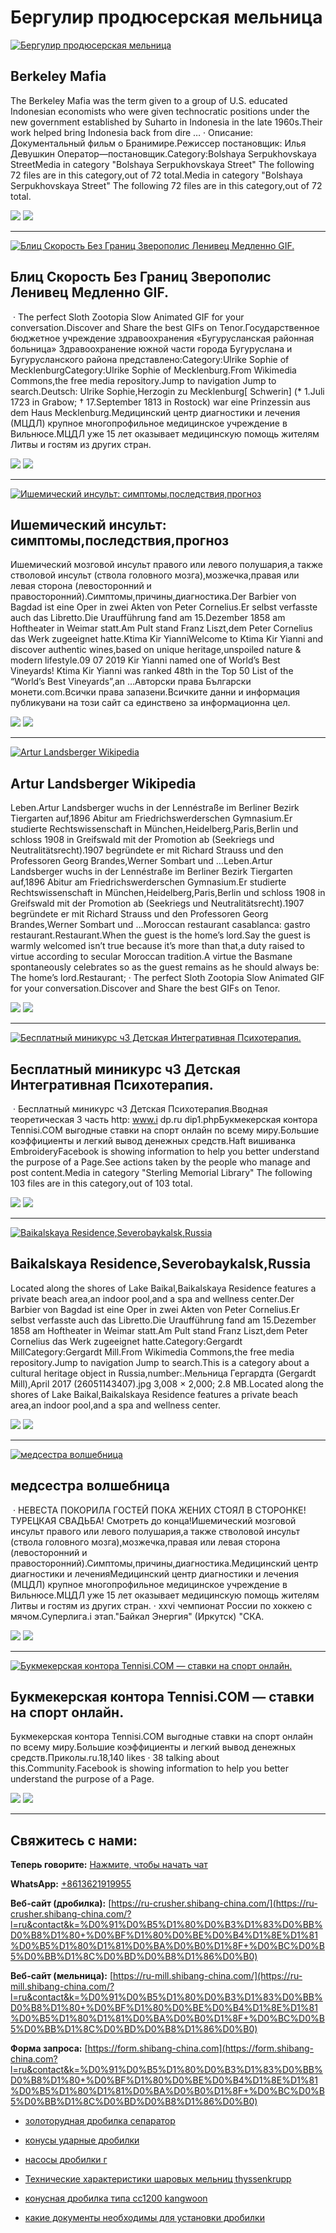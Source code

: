 # Бергулир продюсерская мельница

<a href="https://swt.shibang-china.com/?l=ru&img&k=%D0%91%D0%B5%D1%80%D0%B3%D1%83%D0%BB%D0%B8%D1%80+%D0%BF%D1%80%D0%BE%D0%B4%D1%8E%D1%81%D0%B5%D1%80%D1%81%D0%BA%D0%B0%D1%8F+%D0%BC%D0%B5%D0%BB%D1%8C%D0%BD%D0%B8%D1%86%D0%B0" target="_blank">![Бергулир продюсерская мельница](http://static.shibang-china.com/all-800x300/1428.jpg)</a>

## Berkeley Mafia
The Berkeley Mafia was the term given to a group of U.S. educated Indonesian economists who were given technocratic positions under the new government established by Suharto in Indonesia in the late 1960s.Their work helped bring Indonesia back from dire …&nbsp;&#0183;&#32;Описание: Документальный фильм о Бранимире.Режиссер постановщик: Илья Девушкин Оператор—постановщик.Category:Bolshaya Serpukhovskaya StreetMedia in category &quot;Bolshaya Serpukhovskaya Street&quot; The following 72 files are in this category,out of 72 total.Media in category &quot;Bolshaya Serpukhovskaya Street&quot; The following 72 files are in this category,out of 72 total.


<a href="https://whatsapp.shibangsoft.com/WhatsApp.php" target="_blank" title="WhatsApp">![](http://static.shibang-china.com/icon/whatsapp.png)</a> <a href="https://swt.shibang-china.com/?l=ru&icon&k=%D0%91%D0%B5%D1%80%D0%B3%D1%83%D0%BB%D0%B8%D1%80+%D0%BF%D1%80%D0%BE%D0%B4%D1%8E%D1%81%D0%B5%D1%80%D1%81%D0%BA%D0%B0%D1%8F+%D0%BC%D0%B5%D0%BB%D1%8C%D0%BD%D0%B8%D1%86%D0%B0" target="_blank">![](http://static.shibang-china.com/icon/chat-ru.png)</a>

---

<a href="https://swt.shibang-china.com/?l=ru&img&k=%D0%91%D0%B5%D1%80%D0%B3%D1%83%D0%BB%D0%B8%D1%80+%D0%BF%D1%80%D0%BE%D0%B4%D1%8E%D1%81%D0%B5%D1%80%D1%81%D0%BA%D0%B0%D1%8F+%D0%BC%D0%B5%D0%BB%D1%8C%D0%BD%D0%B8%D1%86%D0%B0" target="_blank">![Блиц Скорость Без Границ Зверополис Ленивец Медленно GIF.](http://static.shibang-china.com/all-800x300/155.jpg)</a>

## Блиц Скорость Без Границ Зверополис Ленивец Медленно GIF.
&nbsp;&#0183;&#32;The perfect Sloth Zootopia Slow Animated GIF for your conversation.Discover and Share the best GIFs on Tenor.Государственное бюджетное учреждение здравоохранения &#171;Бугурусланская районная больница&#187; Здравоохранение южной части города Бугуруслана и Бугурусланского района представлено:Category:Ulrike Sophie of MecklenburgCategory:Ulrike Sophie of Mecklenburg.From Wikimedia Commons,the free media repository.Jump to navigation Jump to search.Deutsch: Ulrike Sophie,Herzogin zu Mecklenburg[ Schwerin] (* 1.Juli 1723 in Grabow; † 17.September 1813 in Rostock) war eine Prinzessin aus dem Haus Mecklenburg.Медицинский центр диагностики и лечения (МЦДЛ) крупное многопрофильное медицинское учреждение в Вильнюсе.МЦДЛ уже 15 лет оказывает медицинскую помощь жителям Литвы и гостям из других стран.


<a href="https://whatsapp.shibangsoft.com/WhatsApp.php" target="_blank" title="WhatsApp">![](http://static.shibang-china.com/icon/whatsapp.png)</a> <a href="https://swt.shibang-china.com/?l=ru&icon&k=%D0%91%D0%B5%D1%80%D0%B3%D1%83%D0%BB%D0%B8%D1%80+%D0%BF%D1%80%D0%BE%D0%B4%D1%8E%D1%81%D0%B5%D1%80%D1%81%D0%BA%D0%B0%D1%8F+%D0%BC%D0%B5%D0%BB%D1%8C%D0%BD%D0%B8%D1%86%D0%B0" target="_blank">![](http://static.shibang-china.com/icon/chat-ru.png)</a>

---

<a href="https://swt.shibang-china.com/?l=ru&img&k=%D0%91%D0%B5%D1%80%D0%B3%D1%83%D0%BB%D0%B8%D1%80+%D0%BF%D1%80%D0%BE%D0%B4%D1%8E%D1%81%D0%B5%D1%80%D1%81%D0%BA%D0%B0%D1%8F+%D0%BC%D0%B5%D0%BB%D1%8C%D0%BD%D0%B8%D1%86%D0%B0" target="_blank">![Ишемический инсульт: симптомы,последствия,прогноз](http://static.shibang-china.com/all-800x300/1049.jpg)</a>

## Ишемический инсульт: симптомы,последствия,прогноз
Ишемический мозговой инсульт правого или левого полушария,а также стволовой инсульт (ствола головного мозга),мозжечка,правая или левая сторона (левосторонний и правосторонний).Симптомы,причины,диагностика.Der Barbier von Bagdad ist eine Oper in zwei Akten von Peter Cornelius.Er selbst verfasste auch das Libretto.Die Urauff&#252;hrung fand am 15.Dezember 1858 am Hoftheater in Weimar statt.Am Pult stand Franz Liszt,dem Peter Cornelius das Werk zugeeignet hatte.Ktima Kir YianniWelcome to Ktima Kir Yianni and discover authentic wines,based on unique heritage,unspoiled nature &amp; modern lifestyle.09 07 2019 Kir Yianni named one of World’s Best Vineyards! Ktima Kir Yianni was ranked 48th in the Top 50 List of the “World’s Best Vineyards”,an …Авторски права Български монети.com.Всички права запазени.Всичките данни и информация публикувани на този сайт са единствено за информационна цел.


<a href="https://whatsapp.shibangsoft.com/WhatsApp.php" target="_blank" title="WhatsApp">![](http://static.shibang-china.com/icon/whatsapp.png)</a> <a href="https://swt.shibang-china.com/?l=ru&icon&k=%D0%91%D0%B5%D1%80%D0%B3%D1%83%D0%BB%D0%B8%D1%80+%D0%BF%D1%80%D0%BE%D0%B4%D1%8E%D1%81%D0%B5%D1%80%D1%81%D0%BA%D0%B0%D1%8F+%D0%BC%D0%B5%D0%BB%D1%8C%D0%BD%D0%B8%D1%86%D0%B0" target="_blank">![](http://static.shibang-china.com/icon/chat-ru.png)</a>

---

<a href="https://swt.shibang-china.com/?l=ru&img&k=%D0%91%D0%B5%D1%80%D0%B3%D1%83%D0%BB%D0%B8%D1%80+%D0%BF%D1%80%D0%BE%D0%B4%D1%8E%D1%81%D0%B5%D1%80%D1%81%D0%BA%D0%B0%D1%8F+%D0%BC%D0%B5%D0%BB%D1%8C%D0%BD%D0%B8%D1%86%D0%B0" target="_blank">![Artur Landsberger Wikipedia](http://static.shibang-china.com/all-800x300/1319.jpg)</a>

## Artur Landsberger Wikipedia
Leben.Artur Landsberger wuchs in der Lenn&#233;stra&#223;e im Berliner Bezirk Tiergarten auf,1896 Abitur am Friedrichswerderschen Gymnasium.Er studierte Rechtswissenschaft in M&#252;nchen,Heidelberg,Paris,Berlin und schloss 1908 in Greifswald mit der Promotion ab (Seekriegs und Neutralit&#228;tsrecht).1907 begr&#252;ndete er mit Richard Strauss und den Professoren Georg Brandes,Werner Sombart und …Leben.Artur Landsberger wuchs in der Lenn&#233;stra&#223;e im Berliner Bezirk Tiergarten auf,1896 Abitur am Friedrichswerderschen Gymnasium.Er studierte Rechtswissenschaft in M&#252;nchen,Heidelberg,Paris,Berlin und schloss 1908 in Greifswald mit der Promotion ab (Seekriegs und Neutralit&#228;tsrecht).1907 begr&#252;ndete er mit Richard Strauss und den Professoren Georg Brandes,Werner Sombart und …Moroccan restaurant casablanca: gastro restaurant.Restaurant.When the guest is the home’s lord.Say the guest is warmly welcomed isn’t true because it’s more than that,a duty raised to virtue according to secular Moroccan tradition.A virtue the Basmane spontaneously celebrates so as the guest remains as he should always be: The home’s lord.Restaurant;&nbsp;&#0183;&#32;The perfect Sloth Zootopia Slow Animated GIF for your conversation.Discover and Share the best GIFs on Tenor.


<a href="https://whatsapp.shibangsoft.com/WhatsApp.php" target="_blank" title="WhatsApp">![](http://static.shibang-china.com/icon/whatsapp.png)</a> <a href="https://swt.shibang-china.com/?l=ru&icon&k=%D0%91%D0%B5%D1%80%D0%B3%D1%83%D0%BB%D0%B8%D1%80+%D0%BF%D1%80%D0%BE%D0%B4%D1%8E%D1%81%D0%B5%D1%80%D1%81%D0%BA%D0%B0%D1%8F+%D0%BC%D0%B5%D0%BB%D1%8C%D0%BD%D0%B8%D1%86%D0%B0" target="_blank">![](http://static.shibang-china.com/icon/chat-ru.png)</a>

---

<a href="https://swt.shibang-china.com/?l=ru&img&k=%D0%91%D0%B5%D1%80%D0%B3%D1%83%D0%BB%D0%B8%D1%80+%D0%BF%D1%80%D0%BE%D0%B4%D1%8E%D1%81%D0%B5%D1%80%D1%81%D0%BA%D0%B0%D1%8F+%D0%BC%D0%B5%D0%BB%D1%8C%D0%BD%D0%B8%D1%86%D0%B0" target="_blank">![Бесплатный миникурс ч3 Детская Интегративная Психотерапия.](http://static.shibang-china.com/all-800x300/911.jpg)</a>

## Бесплатный миникурс ч3 Детская Интегративная Психотерапия.
&nbsp;&#0183;&#32;Бесплатный миникурс ч3 Детская Психотерапия.Вводная теоретическая 3 часть http: www.i dp.ru dip1.phpБукмекерская контора Tennisi.COM выгодные ставки на спорт онлайн по всему миру.Большие коэффициенты и легкий вывод денежных средств.Haft вишиванка EmbroideryFacebook is showing information to help you better understand the purpose of a Page.See actions taken by the people who manage and post content.Media in category &quot;Sterling Memorial Library&quot; The following 103 files are in this category,out of 103 total.


<a href="https://whatsapp.shibangsoft.com/WhatsApp.php" target="_blank" title="WhatsApp">![](http://static.shibang-china.com/icon/whatsapp.png)</a> <a href="https://swt.shibang-china.com/?l=ru&icon&k=%D0%91%D0%B5%D1%80%D0%B3%D1%83%D0%BB%D0%B8%D1%80+%D0%BF%D1%80%D0%BE%D0%B4%D1%8E%D1%81%D0%B5%D1%80%D1%81%D0%BA%D0%B0%D1%8F+%D0%BC%D0%B5%D0%BB%D1%8C%D0%BD%D0%B8%D1%86%D0%B0" target="_blank">![](http://static.shibang-china.com/icon/chat-ru.png)</a>

---

<a href="https://swt.shibang-china.com/?l=ru&img&k=%D0%91%D0%B5%D1%80%D0%B3%D1%83%D0%BB%D0%B8%D1%80+%D0%BF%D1%80%D0%BE%D0%B4%D1%8E%D1%81%D0%B5%D1%80%D1%81%D0%BA%D0%B0%D1%8F+%D0%BC%D0%B5%D0%BB%D1%8C%D0%BD%D0%B8%D1%86%D0%B0" target="_blank">![Baikalskaya Residence,Severobaykalsk,Russia](http://static.shibang-china.com/all-800x300/1373.jpg)</a>

## Baikalskaya Residence,Severobaykalsk,Russia
Located along the shores of Lake Baikal,Baikalskaya Residence features a private beach area,an indoor pool,and a spa and wellness center.Der Barbier von Bagdad ist eine Oper in zwei Akten von Peter Cornelius.Er selbst verfasste auch das Libretto.Die Urauff&#252;hrung fand am 15.Dezember 1858 am Hoftheater in Weimar statt.Am Pult stand Franz Liszt,dem Peter Cornelius das Werk zugeeignet hatte.Category:Gergardt MillCategory:Gergardt Mill.From Wikimedia Commons,the free media repository.Jump to navigation Jump to search.This is a category about a cultural heritage object in Russia,number:.Мельница Гергардта (Gergardt Mill),April 2017 (26051143407).jpg 3,008 &#215; 2,000; 2.8 MB.Located along the shores of Lake Baikal,Baikalskaya Residence features a private beach area,an indoor pool,and a spa and wellness center.


<a href="https://whatsapp.shibangsoft.com/WhatsApp.php" target="_blank" title="WhatsApp">![](http://static.shibang-china.com/icon/whatsapp.png)</a> <a href="https://swt.shibang-china.com/?l=ru&icon&k=%D0%91%D0%B5%D1%80%D0%B3%D1%83%D0%BB%D0%B8%D1%80+%D0%BF%D1%80%D0%BE%D0%B4%D1%8E%D1%81%D0%B5%D1%80%D1%81%D0%BA%D0%B0%D1%8F+%D0%BC%D0%B5%D0%BB%D1%8C%D0%BD%D0%B8%D1%86%D0%B0" target="_blank">![](http://static.shibang-china.com/icon/chat-ru.png)</a>

---

<a href="https://swt.shibang-china.com/?l=ru&img&k=%D0%91%D0%B5%D1%80%D0%B3%D1%83%D0%BB%D0%B8%D1%80+%D0%BF%D1%80%D0%BE%D0%B4%D1%8E%D1%81%D0%B5%D1%80%D1%81%D0%BA%D0%B0%D1%8F+%D0%BC%D0%B5%D0%BB%D1%8C%D0%BD%D0%B8%D1%86%D0%B0" target="_blank">![медсестра волшебница](http://static.shibang-china.com/all-800x300/1233.jpg)</a>

## медсестра волшебница
&nbsp;&#0183;&#32;НЕВЕСТА ПОКОРИЛА ГОСТЕЙ ПОКА ЖЕНИХ СТОЯЛ В СТОРОНКЕ! ТУРЕЦКАЯ СВАДЬБА! Смотреть до конца!Ишемический мозговой инсульт правого или левого полушария,а также стволовой инсульт (ствола головного мозга),мозжечка,правая или левая сторона (левосторонний и правосторонний).Симптомы,причины,диагностика.Meдицинский центр диагностики и леченияМедицинский центр диагностики и лечения (МЦДЛ) крупное многопрофильное медицинское учреждение в Вильнюсе.МЦДЛ уже 15 лет оказывает медицинскую помощь жителям Литвы и гостям из других стран.&nbsp;&#0183;&#32;xxvi чемпионат России по хоккею с мячом.Суперлига.i этап.&quot;Байкал Энергия&quot; (Иркутск) &quot;СКА.


<a href="https://whatsapp.shibangsoft.com/WhatsApp.php" target="_blank" title="WhatsApp">![](http://static.shibang-china.com/icon/whatsapp.png)</a> <a href="https://swt.shibang-china.com/?l=ru&icon&k=%D0%91%D0%B5%D1%80%D0%B3%D1%83%D0%BB%D0%B8%D1%80+%D0%BF%D1%80%D0%BE%D0%B4%D1%8E%D1%81%D0%B5%D1%80%D1%81%D0%BA%D0%B0%D1%8F+%D0%BC%D0%B5%D0%BB%D1%8C%D0%BD%D0%B8%D1%86%D0%B0" target="_blank">![](http://static.shibang-china.com/icon/chat-ru.png)</a>

---

<a href="https://swt.shibang-china.com/?l=ru&img&k=%D0%91%D0%B5%D1%80%D0%B3%D1%83%D0%BB%D0%B8%D1%80+%D0%BF%D1%80%D0%BE%D0%B4%D1%8E%D1%81%D0%B5%D1%80%D1%81%D0%BA%D0%B0%D1%8F+%D0%BC%D0%B5%D0%BB%D1%8C%D0%BD%D0%B8%D1%86%D0%B0" target="_blank">![Букмекерская контора Tennisi.COM — ставки на спорт онлайн.](http://static.shibang-china.com/all-800x300/1515.jpg)</a>

## Букмекерская контора Tennisi.COM — ставки на спорт онлайн.
Букмекерская контора Tennisi.COM выгодные ставки на спорт онлайн по всему миру.Большие коэффициенты и легкий вывод денежных средств.Приколы.ru.18,140 likes &#183; 38 talking about this.Community.Facebook is showing information to help you better understand the purpose of a Page.

<a href="https://whatsapp.shibangsoft.com/WhatsApp.php" target="_blank" title="WhatsApp">![](http://static.shibang-china.com/icon/whatsapp.png)</a> <a href="https://swt.shibang-china.com/?l=ru&icon&k=%D0%91%D0%B5%D1%80%D0%B3%D1%83%D0%BB%D0%B8%D1%80+%D0%BF%D1%80%D0%BE%D0%B4%D1%8E%D1%81%D0%B5%D1%80%D1%81%D0%BA%D0%B0%D1%8F+%D0%BC%D0%B5%D0%BB%D1%8C%D0%BD%D0%B8%D1%86%D0%B0" target="_blank">![](http://static.shibang-china.com/icon/chat-ru.png)</a>

---
## Свяжитесь с нами:

**Теперь говорите:** [Нажмите, чтобы начать чат](https://swt.shibang-china.com?l=ru&contact&k=%D0%91%D0%B5%D1%80%D0%B3%D1%83%D0%BB%D0%B8%D1%80+%D0%BF%D1%80%D0%BE%D0%B4%D1%8E%D1%81%D0%B5%D1%80%D1%81%D0%BA%D0%B0%D1%8F+%D0%BC%D0%B5%D0%BB%D1%8C%D0%BD%D0%B8%D1%86%D0%B0)

**WhatsApp:**  [+8613621919955](https://whatsapp.shibangsoft.com/WhatsApp.php)

**Веб-сайт (дробилка):** [https://ru-crusher.shibang-china.com/](https://ru-crusher.shibang-china.com/?l=ru&contact&k=%D0%91%D0%B5%D1%80%D0%B3%D1%83%D0%BB%D0%B8%D1%80+%D0%BF%D1%80%D0%BE%D0%B4%D1%8E%D1%81%D0%B5%D1%80%D1%81%D0%BA%D0%B0%D1%8F+%D0%BC%D0%B5%D0%BB%D1%8C%D0%BD%D0%B8%D1%86%D0%B0)

**Веб-сайт (мельница):** [https://ru-mill.shibang-china.com/](https://ru-mill.shibang-china.com/?l=ru&contact&k=%D0%91%D0%B5%D1%80%D0%B3%D1%83%D0%BB%D0%B8%D1%80+%D0%BF%D1%80%D0%BE%D0%B4%D1%8E%D1%81%D0%B5%D1%80%D1%81%D0%BA%D0%B0%D1%8F+%D0%BC%D0%B5%D0%BB%D1%8C%D0%BD%D0%B8%D1%86%D0%B0)

**Форма запроса:** [https://form.shibang-china.com](https://form.shibang-china.com?l=ru&contact&k=%D0%91%D0%B5%D1%80%D0%B3%D1%83%D0%BB%D0%B8%D1%80+%D0%BF%D1%80%D0%BE%D0%B4%D1%8E%D1%81%D0%B5%D1%80%D1%81%D0%BA%D0%B0%D1%8F+%D0%BC%D0%B5%D0%BB%D1%8C%D0%BD%D0%B8%D1%86%D0%B0)

* [золоторудная дробилка сепаратор](../125/%D0%B7%D0%BE%D0%BB%D0%BE%D1%82%D0%BE%D1%80%D1%83%D0%B4%D0%BD%D0%B0%D1%8F%20%D0%B4%D1%80%D0%BE%D0%B1%D0%B8%D0%BB%D0%BA%D0%B0%20%D1%81%D0%B5%D0%BF%D0%B0%D1%80%D0%B0%D1%82%D0%BE%D1%80.md)

* [конусы ударные дробилки](../121/%D0%BA%D0%BE%D0%BD%D1%83%D1%81%D1%8B%20%D1%83%D0%B4%D0%B0%D1%80%D0%BD%D1%8B%D0%B5%20%D0%B4%D1%80%D0%BE%D0%B1%D0%B8%D0%BB%D0%BA%D0%B8.md)

* [насосы дробилки г](../125/%D0%BD%D0%B0%D1%81%D0%BE%D1%81%D1%8B%20%D0%B4%D1%80%D0%BE%D0%B1%D0%B8%D0%BB%D0%BA%D0%B8%20%D0%B3.md)

* [Технические характеристики шаровых мельниц thyssenkrupp](../121/%D0%A2%D0%B5%D1%85%D0%BD%D0%B8%D1%87%D0%B5%D1%81%D0%BA%D0%B8%D0%B5%20%D1%85%D0%B0%D1%80%D0%B0%D0%BA%D1%82%D0%B5%D1%80%D0%B8%D1%81%D1%82%D0%B8%D0%BA%D0%B8%20%D1%88%D0%B0%D1%80%D0%BE%D0%B2%D1%8B%D1%85%20%D0%BC%D0%B5%D0%BB%D1%8C%D0%BD%D0%B8%D1%86%20thyssenkrupp.md)

* [конусная дробилка типа cc1200 kangwoon](../123/%D0%BA%D0%BE%D0%BD%D1%83%D1%81%D0%BD%D0%B0%D1%8F%20%D0%B4%D1%80%D0%BE%D0%B1%D0%B8%D0%BB%D0%BA%D0%B0%20%D1%82%D0%B8%D0%BF%D0%B0%20cc1200%20kangwoon.md)

* [какие документы необходимы для установки дробилки](../124/%D0%BA%D0%B0%D0%BA%D0%B8%D0%B5%20%D0%B4%D0%BE%D0%BA%D1%83%D0%BC%D0%B5%D0%BD%D1%82%D1%8B%20%D0%BD%D0%B5%D0%BE%D0%B1%D1%85%D0%BE%D0%B4%D0%B8%D0%BC%D1%8B%20%D0%B4%D0%BB%D1%8F%20%D1%83%D1%81%D1%82%D0%B0%D0%BD%D0%BE%D0%B2%D0%BA%D0%B8%20%D0%B4%D1%80%D0%BE%D0%B1%D0%B8%D0%BB%D0%BA%D0%B8.md)